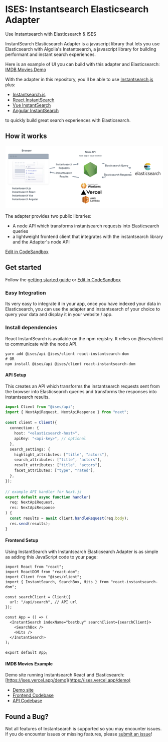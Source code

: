 # ISES: Instantsearch Elasticsearch Adapter

Use Instantsearch with Elasticsearch & ISES

InstantSearch Elasticsearch Adapter is a javascript library that lets you use Elasticsearch with Algolia's Instantsearch, a javascript library for building performant and instant search experiences.

Here is an example of UI you can build with this adapter and Elasticsearch: [IMDB Movies Demo](https://ises.vercel.app/demo)

With the adapter in this repository, you'll be able to use [Instantsearch.js](https://github.com/algolia/instantsearch.js) plus:

- [Instantsearch.js](https://github.com/algolia/instantsearch.js)
- [React InstantSearch](https://github.com/algolia/react-instantsearch)
- [Vue InstantSearch](https://github.com/algolia/vue-instantsearch)
- [Angular InstantSearch](https://github.com/algolia/angular-instantsearch)

to quickly build great search experiences with Elasticsearch.

## How it works

![overview](images/ises-overview.png)

The adapter provides two public libraries:

- A node API which transforms instantsearch requests into Elasticsearch queries
- a lightweight frontend client that integrates with the instantsearch library and the Adapter's node API

[Edit in CodeSandbox](https://codesandbox.io/s/ises-template-k4tz09)

## Get started

Follow the [getting started guide](https://ises.vercel.app/docs//getting-started) or [Edit in CodeSandbox](https://codesandbox.io/s/ises-template-k4tz09)

### Easy Integration

Its very easy to integrate it in your app, once you have indexed your data in Elasticsearch, you can use the adapter and instantsearch of your choice to query your data and display it in your website / app.

### Install dependencies

React InstantSearch is available on the npm registry. It relies on @ises/client to communicate with the node API.

```
yarn add @ises/api @ises/client react-instantsearch-dom
# OR
npm install @ises/api @ises/client react-instantsearch-dom
```

#### API Setup

This creates an API which transforms the instantsearch requests sent from the browser into Elasticsearch queries and transforms the responses into instantsearch results.

```ts
import Client from "@ises/api";
import { NextApiRequest, NextApiResponse } from "next";

const client = Client({
  connection: {
    host: "<elasticsearch-host>",
    apiKey: "<api-key>", // optional
  },
  search_settings: {
    highlight_attributes: ["title", "actors"],
    search_attributes: ["title", "actors"],
    result_attributes: ["title", "actors"],
    facet_attributes: ["type", "rated"],
  },
});

// example API handler for Next.js
export default async function handler(
  req: NextApiRequest,
  res: NextApiResponse
) {
  const results = await client.handleRequest(req.body);
  res.send(results);
}
```

#### Frontend Setup

Using InstantSearch with Instantsearch Elasticsearch Adapter is as simple as adding this JavaScript code to your page:

```tsx
import React from "react";
import ReactDOM from "react-dom";
import Client from "@ises/client";
import { InstantSearch, SearchBox, Hits } from "react-instantsearch-dom";

const searchClient = Client({
  url: "/api/search", // API url
});

const App = () => (
  <InstantSearch indexName="bestbuy" searchClient={searchClient}>
    <SearchBox />
    <Hits />
  </InstantSearch>
);

export default App;
```

#### IMDB Movies Example

Demo site running Instantsearch React and Elasticsearch: [https://ises.vercel.app/demo](https://ises.vercel.app/demo)

- [Demo site](https://ises.vercel.app/demo)
- [Frontend Codebase](https://github.com/joemcelroy/instantsearch-elasticsearch-adapter/tree/main/apps/web/pages/demo.tsx)
- [API Codebase](https://github.com/joemcelroy/instantsearch-elasticsearch-adapter/tree/main/apps/web/pages/api/search.tsx)

## Found a Bug?

Not all features of Instantsearch is supported so you may encounter issues. If you do encounter issues or missing features, please [submit an issue](https://github.com/joemcelroy/instantsearch-elasticsearch-adapter/issues)!
